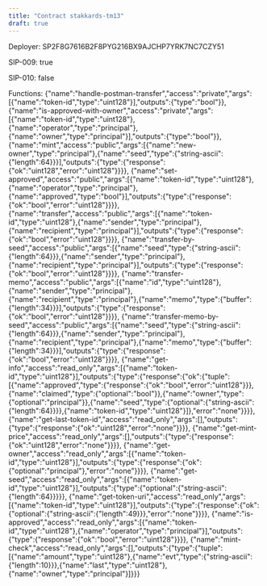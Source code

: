 ```yaml
---
title: "Contract stakkards-tm13"
draft: true
---
```

Deployer: SP2F8G7616B2F8PYG216BX9AJCHP7YRK7NC7CZY51

SIP-009: true

SIP-010: false

Functions:
{"name":"handle-postman-transfer","access":"private","args":[{"name":"token-id","type":"uint128"}],"outputs":{"type":"bool"}}, {"name":"is-approved-with-owner","access":"private","args":[{"name":"token-id","type":"uint128"},{"name":"operator","type":"principal"},{"name":"owner","type":"principal"}],"outputs":{"type":"bool"}}, {"name":"mint","access":"public","args":[{"name":"new-owner","type":"principal"},{"name":"seed","type":{"string-ascii":{"length":64}}}],"outputs":{"type":{"response":{"ok":"uint128","error":"uint128"}}}}, {"name":"set-approved","access":"public","args":[{"name":"token-id","type":"uint128"},{"name":"operator","type":"principal"},{"name":"approved","type":"bool"}],"outputs":{"type":{"response":{"ok":"bool","error":"uint128"}}}}, {"name":"transfer","access":"public","args":[{"name":"token-id","type":"uint128"},{"name":"sender","type":"principal"},{"name":"recipient","type":"principal"}],"outputs":{"type":{"response":{"ok":"bool","error":"uint128"}}}}, {"name":"transfer-by-seed","access":"public","args":[{"name":"seed","type":{"string-ascii":{"length":64}}},{"name":"sender","type":"principal"},{"name":"recipient","type":"principal"}],"outputs":{"type":{"response":{"ok":"bool","error":"uint128"}}}}, {"name":"transfer-memo","access":"public","args":[{"name":"id","type":"uint128"},{"name":"sender","type":"principal"},{"name":"recipient","type":"principal"},{"name":"memo","type":{"buffer":{"length":34}}}],"outputs":{"type":{"response":{"ok":"bool","error":"uint128"}}}}, {"name":"transfer-memo-by-seed","access":"public","args":[{"name":"seed","type":{"string-ascii":{"length":64}}},{"name":"sender","type":"principal"},{"name":"recipient","type":"principal"},{"name":"memo","type":{"buffer":{"length":34}}}],"outputs":{"type":{"response":{"ok":"bool","error":"uint128"}}}}, {"name":"get-info","access":"read_only","args":[{"name":"token-id","type":"uint128"}],"outputs":{"type":{"response":{"ok":{"tuple":[{"name":"approved","type":{"response":{"ok":"bool","error":"uint128"}}},{"name":"claimed","type":{"optional":"bool"}},{"name":"owner","type":{"optional":"principal"}},{"name":"seed","type":{"optional":{"string-ascii":{"length":64}}}},{"name":"token-id","type":"uint128"}]},"error":"none"}}}}, {"name":"get-last-token-id","access":"read_only","args":[],"outputs":{"type":{"response":{"ok":"uint128","error":"none"}}}}, {"name":"get-mint-price","access":"read_only","args":[],"outputs":{"type":{"response":{"ok":"uint128","error":"none"}}}}, {"name":"get-owner","access":"read_only","args":[{"name":"token-id","type":"uint128"}],"outputs":{"type":{"response":{"ok":{"optional":"principal"},"error":"none"}}}}, {"name":"get-seed","access":"read_only","args":[{"name":"token-id","type":"uint128"}],"outputs":{"type":{"optional":{"string-ascii":{"length":64}}}}}, {"name":"get-token-uri","access":"read_only","args":[{"name":"token-id","type":"uint128"}],"outputs":{"type":{"response":{"ok":{"optional":{"string-ascii":{"length":49}}},"error":"none"}}}}, {"name":"is-approved","access":"read_only","args":[{"name":"token-id","type":"uint128"},{"name":"operator","type":"principal"}],"outputs":{"type":{"response":{"ok":"bool","error":"uint128"}}}}, {"name":"mint-check","access":"read_only","args":[],"outputs":{"type":{"tuple":[{"name":"amount","type":"uint128"},{"name":"evt","type":{"string-ascii":{"length":10}}},{"name":"last","type":"uint128"},{"name":"owner","type":"principal"}]}}}
